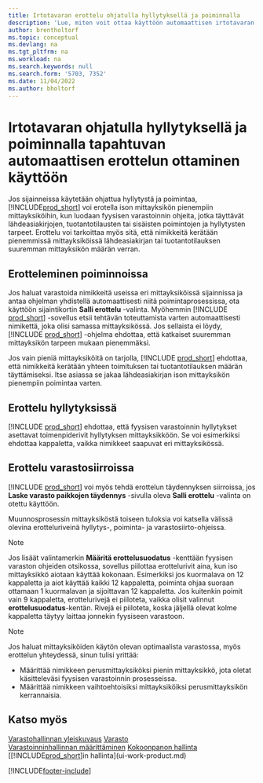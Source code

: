 ```yaml
---
title: Irtotavaran erottelu ohjatulla hyllytyksellä ja poiminnalla
description: 'Lue, miten voit ottaa käyttöön automaattisen irtotavaran erottelun ohjatulla hyllytyksellä ja poiminnalla sekä irtotavaran erottelun esimerkiksi poiminnassa, hyllytyksessä ja siirroissa.'
author: brentholtorf
ms.topic: conceptual
ms.devlang: na
ms.tgt_pltfrm: na
ms.workload: na
ms.search.keywords: null
ms.search.form: '5703, 7352'
ms.date: 11/04/2022
ms.author: bholtorf
---
```

# <a name="enable-automatic-breaking-bulk-with-directed-put-away-and-pick"></a><a name="enable-automatic-breaking-bulk-with-directed-put-away-and-pick"></a>Irtotavaran ohjatulla hyllytyksellä ja poiminnalla tapahtuvan automaattisen erottelun ottaminen käyttöön

Jos sijainneissa käytetään ohjattua hyllytystä ja poimintaa, [!INCLUDE[prod_short](includes/prod_short.md)] voi erotella ison mittayksikön pienempiin mittayksiköihin, kun luodaan fyysisen varastoinnin ohjeita, jotka täyttävät lähdeasiakirjojen, tuotantotilausten tai sisäisten poimintojen ja hyllytysten tarpeet. Erottelu voi tarkoittaa myös sitä, että nimikkeitä kerätään pienemmissä mittayksiköissä lähdeasiakirjan tai tuotantotilauksen suuremman mittayksikön määrän verran.

## <a name="breakbulk-in-picks"></a><a name="breakbulk-in-picks"></a>Erotteleminen poiminnoissa

Jos haluat varastoida nimikkeitä useissa eri mittayksiköissä sijainnissa ja antaa ohjelman yhdistellä automaattisesti niitä poimintaprosessissa, ota käyttöön sijaintikortin **Salli erottelu** -valinta. Myöhemmin [!INCLUDE [prod_short](includes/prod_short.md)] -sovellus etsii tehtävän toteuttamista varten automaattisesti nimikettä, joka olisi samassa mittayksikössä. Jos sellaista ei löydy, [!INCLUDE [prod_short](includes/prod_short.md)] -ohjelma ehdottaa, että katkaiset suuremman mittayksikön tarpeen mukaan pienemmäksi.  

Jos vain pieniä mittayksiköitä on tarjolla, [!INCLUDE [prod_short](includes/prod_short.md)] ehdottaa, että nimikkeitä kerätään yhteen toimituksen tai tuotantotilauksen määrän täyttämiseksi. Itse asiassa se jakaa lähdeasiakirjan ison mittayksikön pienempiin poimintaa varten.  

## <a name="breakbulk-in-put-aways"></a><a name="breakbulk-in-put-aways"></a>Erottelu hyllytyksissä

[!INCLUDE [prod_short](includes/prod_short.md)] ehdottaa, että fyysisen varastoinnin hyllytykset asettavat toimenpiderivit hyllytyksen mittayksikköön. Se voi esimerkiksi ehdottaa kappaletta, vaikka nimikkeet saapuvat eri mittayksikössä.  

## <a name="breakbulk-in-movements"></a><a name="breakbulk-in-movements"></a>Erottelu varastosiirroissa

[!INCLUDE [prod_short](includes/prod_short.md)] voi myös tehdä erottelun täydennyksen siirroissa, jos **Laske varasto paikkojen täydennys** -sivulla oleva **Salli erottelu** -valinta on otettu käyttöön.  

Muunnosprosessin mittayksiköstä toiseen tuloksia voi katsella välissä olevina erotteluriveinä hyllytys-, poiminta- ja varastosiirto-ohjeissa.  

> [!NOTE]  
> Jos lisäät valintamerkin **Määritä erottelusuodatus** -kenttään fyysisen varaston ohjeiden otsikossa, sovellus piilottaa erottelurivit aina, kun iso mittayksikkö aiotaan käyttää kokonaan. Esimerkiksi jos kuormalava on 12 kappaletta ja aiot käyttää kaikki 12 kappaletta, poiminta ohjaa suoraan ottamaan 1 kuormalavan ja sijoittavan 12 kappaletta. Jos kuitenkin poimit vain 9 kappaletta, erottelurivejä ei piiloteta, vaikka olisit valinnut **erottelusuodatus**-kentän. Rivejä ei piiloteta, koska jäljellä olevat kolme kappaletta täytyy laittaa jonnekin fyysiseen varastoon.  

> [!NOTE]  
> Jos haluat mittayksiköiden käytön olevan optimaalista varastossa, myös erottelun yhteydessä, sinun tulisi yrittää:  
>
> - Määrittää nimikkeen perusmittayksiköksi pienin mittayksikkö, jota oletat käsitteleväsi fyysisen varastoinnin prosesseissa.  
> - Määrittää nimikkeen vaihtoehtoisiksi mittayksiköiksi perusmittayksikön kerrannaisia.  

## <a name="see-also"></a><a name="see-also"></a>Katso myös

[Varastohallinnan yleiskuvaus](design-details-warehouse-management.md)
[Varasto](inventory-manage-inventory.md)  
[Varastoinninhallinnan määrittäminen](warehouse-setup-warehouse.md) 
[Kokoonpanon hallinta](assembly-assemble-items.md)
[[!INCLUDE[prod_short](includes/prod_short.md)]in hallinta](ui-work-product.md)  


[!INCLUDE[footer-include](includes/footer-banner.md)]
